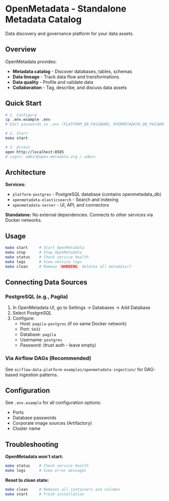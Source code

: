 # OpenMetadata - Standalone Metadata Catalog

Data discovery and governance platform for your data assets.

## Overview

OpenMetadata provides:
- **Metadata catalog** - Discover databases, tables, schemas
- **Data lineage** - Track data flow and transformations
- **Data quality** - Profile and validate data
- **Collaboration** - Tag, describe, and discuss data assets

## Quick Start

```bash
# 1. Configure
cp .env.example .env
# Edit passwords in .env (PLATFORM_DB_PASSWORD, OPENMETADATA_DB_PASSWORD)

# 2. Start
make start

# 3. Access
open http://localhost:8585
# Login: admin@open-metadata.org / admin
```

## Architecture

**Services:**
- `platform-postgres` - PostgreSQL database (contains openmetadata_db)
- `openmetadata-elasticsearch` - Search and indexing
- `openmetadata-server` - UI, API, and connectors

**Standalone:** No external dependencies. Connects to other services via Docker networks.

## Usage

```bash
make start     # Start OpenMetadata
make stop      # Stop OpenMetadata
make status    # Check service health
make logs      # View service logs
make clean     # Remove (WARNING: deletes all metadata!)
```

## Connecting Data Sources

### PostgreSQL (e.g., Pagila)

1. In OpenMetadata UI, go to Settings → Databases → Add Database
2. Select PostgreSQL
3. Configure:
   - Host: `pagila-postgres` (if on same Docker network)
   - Port: `5432`
   - Database: `pagila`
   - Username: `postgres`
   - Password: (trust auth - leave empty)

### Via Airflow DAGs (Recommended)

See `airflow-data-platform-examples/openmetadata-ingestion/` for DAG-based ingestion patterns.

## Configuration

See `.env.example` for all configuration options:
- Ports
- Database passwords
- Corporate image sources (Artifactory)
- Cluster name

## Troubleshooting

**OpenMetadata won't start:**
```bash
make status    # Check service health
make logs      # View error messages
```

**Reset to clean state:**
```bash
make clean     # Removes all containers and volumes
make start     # Fresh installation
```
